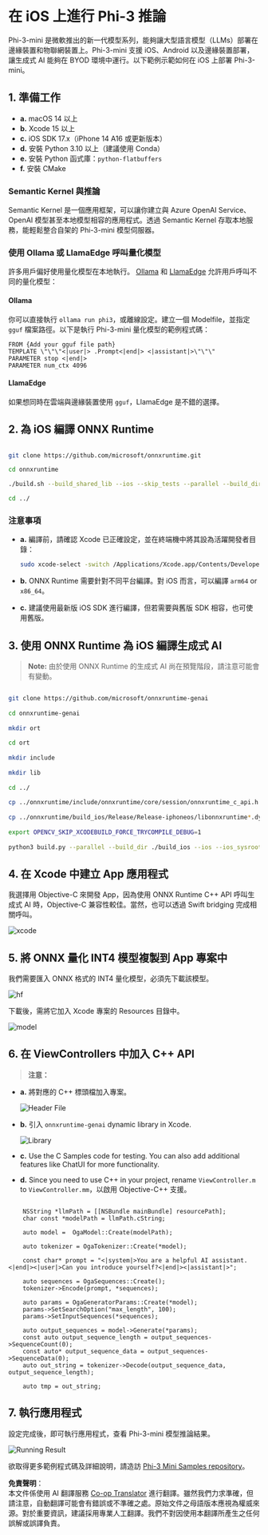 <!--
CO_OP_TRANSLATOR_METADATA:
{
  "original_hash": "82af197df38d25346a98f1f0e84d1698",
  "translation_date": "2025-05-08T05:56:07+00:00",
  "source_file": "md/01.Introduction/03/iOS_Inference.md",
  "language_code": "tw"
}
-->
# **在 iOS 上進行 Phi-3 推論**

Phi-3-mini 是微軟推出的新一代模型系列，能夠讓大型語言模型（LLMs）部署在邊緣裝置和物聯網裝置上。Phi-3-mini 支援 iOS、Android 以及邊緣裝置部署，讓生成式 AI 能夠在 BYOD 環境中運行。以下範例示範如何在 iOS 上部署 Phi-3-mini。

## **1. 準備工作**

- **a.** macOS 14 以上
- **b.** Xcode 15 以上
- **c.** iOS SDK 17.x（iPhone 14 A16 或更新版本）
- **d.** 安裝 Python 3.10 以上（建議使用 Conda）
- **e.** 安裝 Python 函式庫：`python-flatbuffers`
- **f.** 安裝 CMake

### Semantic Kernel 與推論

Semantic Kernel 是一個應用框架，可以讓你建立與 Azure OpenAI Service、OpenAI 模型甚至本地模型相容的應用程式。透過 Semantic Kernel 存取本地服務，能輕鬆整合自架的 Phi-3-mini 模型伺服器。

### 使用 Ollama 或 LlamaEdge 呼叫量化模型

許多用戶偏好使用量化模型在本地執行。 [Ollama](https://ollama.com) 和 [LlamaEdge](https://llamaedge.com) 允許用戶呼叫不同的量化模型：

#### **Ollama**

你可以直接執行 `ollama run phi3`，或離線設定。建立一個 Modelfile，並指定 `gguf` 檔案路徑。以下是執行 Phi-3-mini 量化模型的範例程式碼：

```gguf
FROM {Add your gguf file path}
TEMPLATE \"\"\"<|user|> .Prompt<|end|> <|assistant|>\"\"\"
PARAMETER stop <|end|>
PARAMETER num_ctx 4096
```

#### **LlamaEdge**

如果想同時在雲端與邊緣裝置使用 `gguf`，LlamaEdge 是不錯的選擇。

## **2. 為 iOS 編譯 ONNX Runtime**

```bash

git clone https://github.com/microsoft/onnxruntime.git

cd onnxruntime

./build.sh --build_shared_lib --ios --skip_tests --parallel --build_dir ./build_ios --ios --apple_sysroot iphoneos --osx_arch arm64 --apple_deploy_target 17.5 --cmake_generator Xcode --config Release

cd ../

```

### **注意事項**

- **a.** 編譯前，請確認 Xcode 已正確設定，並在終端機中將其設為活躍開發者目錄：

    ```bash
    sudo xcode-select -switch /Applications/Xcode.app/Contents/Developer
    ```

- **b.** ONNX Runtime 需要針對不同平台編譯。對 iOS 而言，可以編譯 `arm64` or `x86_64`。

- **c.** 建議使用最新版 iOS SDK 進行編譯，但若需要與舊版 SDK 相容，也可使用舊版。

## **3. 使用 ONNX Runtime 為 iOS 編譯生成式 AI**

> **Note:** 由於使用 ONNX Runtime 的生成式 AI 尚在預覽階段，請注意可能會有變動。

```bash

git clone https://github.com/microsoft/onnxruntime-genai
 
cd onnxruntime-genai
 
mkdir ort
 
cd ort
 
mkdir include
 
mkdir lib
 
cd ../
 
cp ../onnxruntime/include/onnxruntime/core/session/onnxruntime_c_api.h ort/include
 
cp ../onnxruntime/build_ios/Release/Release-iphoneos/libonnxruntime*.dylib* ort/lib
 
export OPENCV_SKIP_XCODEBUILD_FORCE_TRYCOMPILE_DEBUG=1
 
python3 build.py --parallel --build_dir ./build_ios --ios --ios_sysroot iphoneos --ios_arch arm64 --ios_deployment_target 17.5 --cmake_generator Xcode --cmake_extra_defines CMAKE_XCODE_ATTRIBUTE_CODE_SIGNING_ALLOWED=NO

```

## **4. 在 Xcode 中建立 App 應用程式**

我選擇用 Objective-C 來開發 App，因為使用 ONNX Runtime C++ API 呼叫生成式 AI 時，Objective-C 兼容性較佳。當然，也可以透過 Swift bridging 完成相關呼叫。

![xcode](../../../../../translated_images/xcode.8147789e6c25e3e289e6aa56c168089a2c277e3cd6af353fae6c2f4a56eba836.tw.png)

## **5. 將 ONNX 量化 INT4 模型複製到 App 專案中**

我們需要匯入 ONNX 格式的 INT4 量化模型，必須先下載該模型。

![hf](../../../../../translated_images/hf.6b8504fd88ee48dd512d76e0665cb76bd68c8e53d0b21b2a9e6f269f5b961173.tw.png)

下載後，需將它加入 Xcode 專案的 Resources 目錄中。

![model](../../../../../translated_images/model.3b879b14e0be877d12282beb83c953a82b62d4bc6b207a78937223f4798d0f4a.tw.png)

## **6. 在 ViewControllers 中加入 C++ API**

> **注意：**

- **a.** 將對應的 C++ 標頭檔加入專案。

  ![Header File](../../../../../translated_images/head.64cad021ce70a333ff5d59d4a1b4fb0f3dd2ca457413646191a18346067b2cc9.tw.png)

- **b.** 引入 `onnxruntime-genai` dynamic library in Xcode.

  ![Library](../../../../../translated_images/lib.a4209b9f21ddf3445ba6ac69797d49e6586d68a57cea9f8bc9fc34ec3ee979ec.tw.png)

- **c.** Use the C Samples code for testing. You can also add additional features like ChatUI for more functionality.

- **d.** Since you need to use C++ in your project, rename `ViewController.m` to `ViewController.mm`，以啟用 Objective-C++ 支援。

```objc

    NSString *llmPath = [[NSBundle mainBundle] resourcePath];
    char const *modelPath = llmPath.cString;

    auto model =  OgaModel::Create(modelPath);

    auto tokenizer = OgaTokenizer::Create(*model);

    const char* prompt = "<|system|>You are a helpful AI assistant.<|end|><|user|>Can you introduce yourself?<|end|><|assistant|>";

    auto sequences = OgaSequences::Create();
    tokenizer->Encode(prompt, *sequences);

    auto params = OgaGeneratorParams::Create(*model);
    params->SetSearchOption("max_length", 100);
    params->SetInputSequences(*sequences);

    auto output_sequences = model->Generate(*params);
    const auto output_sequence_length = output_sequences->SequenceCount(0);
    const auto* output_sequence_data = output_sequences->SequenceData(0);
    auto out_string = tokenizer->Decode(output_sequence_data, output_sequence_length);
    
    auto tmp = out_string;

```

## **7. 執行應用程式**

設定完成後，即可執行應用程式，查看 Phi-3-mini 模型推論結果。

![Running Result](../../../../../translated_images/result.326a947a6a2b9c5115a3e462b9c1b5412260f847478496c0fc7535b985c3f55a.tw.jpg)

欲取得更多範例程式碼及詳細說明，請造訪 [Phi-3 Mini Samples repository](https://github.com/Azure-Samples/Phi-3MiniSamples/tree/main/ios)。

**免責聲明**：  
本文件係使用 AI 翻譯服務 [Co-op Translator](https://github.com/Azure/co-op-translator) 進行翻譯。雖然我們力求準確，但請注意，自動翻譯可能會有錯誤或不準確之處。原始文件之母語版本應視為權威來源。對於重要資訊，建議採用專業人工翻譯。我們不對因使用本翻譯所產生之任何誤解或誤譯負責。